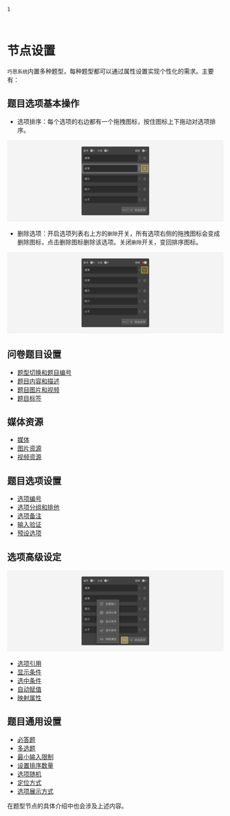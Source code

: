 ```index
1
```
```tag

```
```summary

```
# 节点设置

`巧思系统`内置多种题型，每种题型都可以通过属性设置实现个性化的需求。主要有：

## 题目选项基本操作

+ 选项排序：每个选项的右边都有一个拖拽图标，按住图标上下拖动对选项排序。
  
<img src='./assets/sorting.png'>

+ 删除选项：开启选项列表右上方的`删除`开关，所有选项右侧的拖拽图标会变成删除图标，点击删除图标删除该选项。关闭`删除`开关，变回排序图标。
  
<img src='./assets/delete.png'>

## 问卷题目设置
+ [题型切换和题目编号](./01questionSetting/01questionTypeAndNumber.md)
+ [题目内容和描述](./01questionSetting/02questionContentsAndDescription.md)
+ [题目图片和视频](./01questionSetting/03questionPictureAndVideo.md)
+ [题目标签](./01questionSetting/04questionLabel.md)

## 媒体资源
+ [媒体](./02mediaResource/01mediaResource.md)
+ [图片资源](./02mediaResource/02pictureMedia.md)
+ [视频资源](./02mediaResource/03videoResource.md)

## 题目选项设置
+ [选项编号](./03optionSetting/01optionNumber.md)
+ [选项分组和排他](./03optionSetting/02displayCondition.md)
+ [选项备注](./03optionSetting/03selectCondition.md)
+ [输入验证](./03optionSetting/04autoAssignment.md)
+ [预设选项](./03optionSetting/05propertyMap.md)

## 选项高级设定

<img src='./assets/advanced-button.png'>

+ [选项引用](./04optionAdvancedSetting/01optionReference.md)
+ [显示条件](./04optionAdvancedSetting/02displayCondition.md)
+ [选中条件](./04optionAdvancedSetting/03selectedCondition.md)
+ [自动赋值](./04optionAdvancedSetting/04autoAssignment.md)
+ [映射属性](./04optionAdvancedSetting/05propertyMap.md)

## 题目通用设置
+ [必答题](./05questionGeneralSetting/01required.md)
+ [多选题](./05questionGeneralSetting/02multiChoice.md)
+ [最小输入限制](./05questionGeneralSetting/03inputLimits.md)
+ [设置排序数量](./05questionGeneralSetting/04sortAmout.md)
+ [选项随机](./05questionGeneralSetting/05randomOption.md)
+ [定位方式](./05questionGeneralSetting/06locationMode.md)
+ [选项展示方式](./05questionGeneralSetting/07selectMode.md)

在题型节点的具体介绍中也会涉及上述内容。
